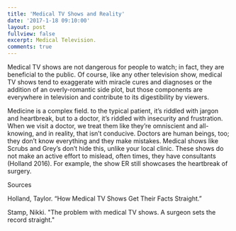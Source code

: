 ```yaml
---
title: 'Medical TV Shows and Reality'
date: '2017-1-18 09:10:00'
layout: post
fullview: false 
excerpt: Medical Television. 
comments: true 
---
```


Medical TV shows are not dangerous for people to watch; in fact, they are beneficial to the public. Of course, like any other television show, medical TV shows tend to exaggerate with miracle cures and diagnoses or the addition of an overly-romantic side plot, but those components are everywhere in television and contribute to its digestibility by viewers. 

Medicine is a complex field. to the typical patient, it’s riddled with jargon and heartbreak, but to a doctor, it’s riddled with insecurity and frustration. When we visit a doctor, we treat them like they’re omniscient and all-knowing, and in reality, that isn’t conducive. Doctors are human beings, too; they don’t know everything and they make mistakes. Medical shows like Scrubs and Grey’s don’t hide this, unlike your local clinic. These shows do not make an active effort to mislead, often times, they have consultants (Holland 2016). For example, the show ER still showcases the heartbreak of surgery.

Sources 

Holland, Taylor. “How Medical TV Shows Get Their Facts Straight.” 

Stamp, Nikki. "The problem with medical TV shows. A surgeon sets the record straight."
